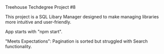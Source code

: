 Treehouse Techdegree Project #8

This project is a SQL Libary Manager designed to make managing libraries more intuitive and user-friendly.

App starts with "npm start".

"Meets Expectations": Pagination is sorted but struggled with Search functionality.
